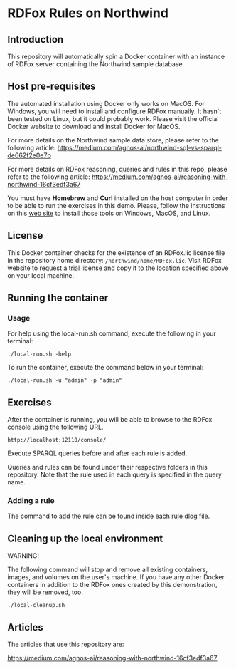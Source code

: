 # RDFox Rules on Northwind


## Introduction

This repository will automatically spin a Docker container with an instance of RDFox server containing the Northwind sample database.


## Host pre-requisites

The automated installation using Docker only works on MacOS. For Windows, you will need to  install and configure RDFox manually. It hasn't been tested on Linux, but it could probably work.
Please visit the official Docker website to download and install Docker for MacOS. 

For more details on the Northwind sample data store, please refer to the following article: 
https://medium.com/agnos-ai/northwind-sql-vs-sparql-de662f2e0e7b

For more details on RDFox reasoning, queries and rules in this repo, please refer to the following article: https://medium.com/agnos-ai/reasoning-with-northwind-16cf3edf3a67


You must have **Homebrew** and **Curl** installed on the host computer in order to be able to run the exercises in this demo. Please, follow the instructions on this [web site](https://help.ubidots.com/en/articles/2165289-learn-how-to-install-run-curl-on-windows-macosx-linux) to install those tools on Windows, MacOS, and Linux.


## License

This Docker container checks for the existence of an RDFox.lic license file in the repository home directory: `/northwind/home/RDFox.lic`. 
Visit RDFox website to request a trial license and copy it to the location specified above on your local machine.


## Running the container

### Usage
For help using the local-run.sh command, execute the following in your terminal:

`./local-run.sh -help `


To run the container, execute the command below in your terminal:

`./local-run.sh -u "admin" -p "admin" `


## Exercises

After the container is running, you will be able to browse to the RDFox console using the following URL.

` http://localhost:12110/console/ `

Execute SPARQL queries before and after each rule is added.

Queries and rules can be found under their respective folders in this repository. Note that the rule used in each query is specified in the query name. 

### Adding a rule
The command to add the rule can be found inside each rule dlog file.

## Cleaning up the local environment
WARNING! 

The following command will stop and remove all existing containers, images, and volumes on the user's machine.
If you have any other Docker containers in addition to the RDFox ones created by this demonstration, they will be removed, too. 

`./local-cleanup.sh`


## Articles

The articles that use this repository are:

https://medium.com/agnos-ai/reasoning-with-northwind-16cf3edf3a67


